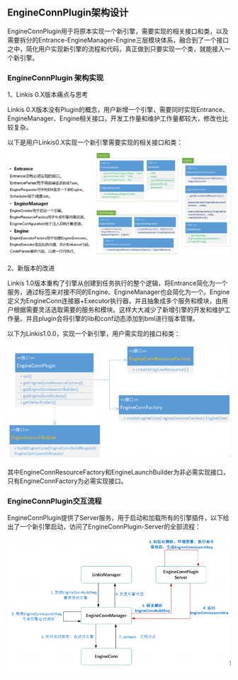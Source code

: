 EngineConnPlugin架构设计
------------------------

EngineConnPlugin用于将原本实现一个新引擎，需要实现的相关接口和类，以及需要拆分的Entrance-EngineManager-Engine三层模块体系，融合到了一个接口之中，简化用户实现新引擎的流程和代码，真正做到只要实现一个类，就能接入一个新引擎。

### EngineConnPlugin 架构实现

1、Linkis 0.X版本痛点与思考

Linkis
0.X版本没有Plugin的概念，用户新增一个引擎，需要同时实现Entrance、EngineManager、Engine相关接口，开发工作量和维护工作量都较大，修改也比较复杂。

以下是用户Linkis0.X实现一个新引擎需要实现的相关接口和类：

![](images/相关接口和类.png)

2、新版本的改进

Linkis
1.0版本重构了引擎从创建到任务执行的整个逻辑，将Entrance简化为一个服务，通过标签来对接不同的Engine、EngineManager也会简化为一个。Engine定义为EngineConn连接器+Executor执行器，并且抽象成多个服务和模块，由用户根据需要灵活选取需要的服务和模块。这样大大减少了新增引擎的开发和维护工作量。并且plugin会将引擎的lib和conf动态添加到bml进行版本管理。

以下为Linkis1.0.0，实现一个新引擎，用户需实现的接口和类：

![](images/1.0中用户需实现的接口和类.png)

其中EngineConnResourceFactory和EngineLaunchBuilder为非必需实现接口，只有EngineConnFactory为必需实现接口。

### EngineConnPlugin交互流程

EngineConnPlugin提供了Server服务，用于启动和加载所有的引擎插件，以下给出了一个新引擎启动，访问了EngineConnPlugin-Server的全部流程：

![](images/交互流程.png)